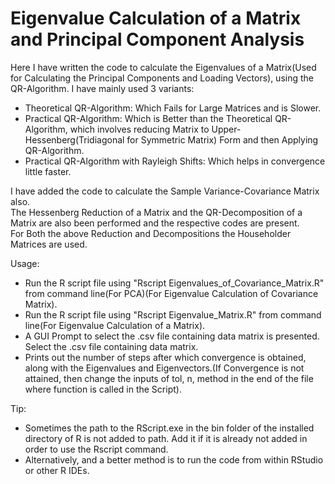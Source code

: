 # Eigenvalue Calculation of a Matrix and Principal Component Analysis
Here I have written the code to calculate the Eigenvalues of a Matrix(Used for Calculating the Principal Components and Loading Vectors), using the QR-Algorithm.
I have mainly used 3 variants:
 - Theoretical QR-Algorithm: Which Fails for Large Matrices and is Slower.
 - Practical QR-Algorithm: Which is Better than the Theoretical QR-Algorithm, which involves reducing Matrix to Upper-Hessenberg(Tridiagonal for Symmetric Matrix) Form and then Applying QR-Algorithm.
 - Practical QR-Algorithm with Rayleigh Shifts: Which helps in convergence little faster.

I have added the code to calculate the Sample Variance-Covariance Matrix also.\
The Hessenberg Reduction of a Matrix and the QR-Decomposition of a Matrix are also been performed and the respective codes are present.\
For Both the above Reduction and Decompositions the Householder Matrices are used.

Usage:
 - Run the R script file using "Rscript Eigenvalues_of_Covariance_Matrix.R" from command line(For PCA)(For Eigenvalue Calculation of Covariance Matrix).
 - Run the R script file using "Rscript Eigenvalue_Matrix.R" from command line(For Eigenvalue Calculation of a Matrix).
 - A GUI Prompt to select the .csv file containing data matrix is presented. Select the .csv file containing data matrix.
 - Prints out the number of steps after which convergence is obtained, along with the Eigenvalues and Eigenvectors.(If Convergence is not attained, then change the inputs of tol, n, method in the end of the file where function is called in the Script).

Tip:
 - Sometimes the path to the RScript.exe in the bin folder of the installed directory of R is not added to path. Add it if it is already not added in order to use the Rscript command.
 - Alternatively, and a better method is to run the code from within RStudio or other R IDEs.
